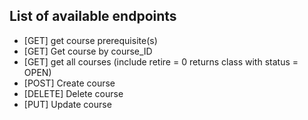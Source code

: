 ## List of available endpoints

- [GET] get course prerequisite(s)
- [GET] Get course by course_ID 
- [GET] get all courses (include retire = 0 returns class with status = OPEN) 
- [POST] Create course
- [DELETE] Delete course
- [PUT] Update course
